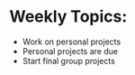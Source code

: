 # Weekly Topics:
- Work on personal projects
- Personal projects are due
- Start final group projects
